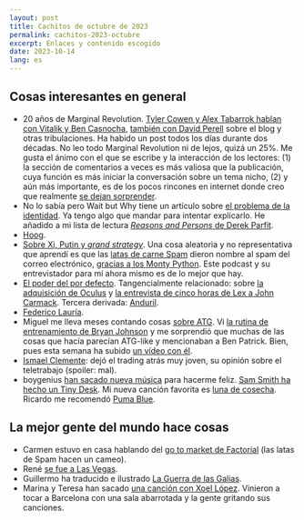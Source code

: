 ```yaml
---
layout: post
title: Cachitos de octubre de 2023
permalink: cachitos-2023-octubre
excerpt: Enlaces y contenido escogido
date: 2023-10-14
lang: es
---
```


## Cosas interesantes en general

- 20 años de Marginal Revolution. [Tyler Cowen y Alex Tabarrok hablan con Vitalik y Ben Casnocha](https://youtu.be/84zEssPHoI4), [también con David Perell](https://youtu.be/CN4Z9DOs2Ag) sobre el blog y otras tribulaciones. Ha habido un post todos los días durante dos décadas. No leo todo Marginal Revolution ni de lejos, quizá un 25%. Me gusta el ánimo con el que se escribe y la interacción de los lectores: (1) la sección de comentarios a veces es más valiosa que la publicación, cuya función es más iniciar la conversación sobre un tema nicho, (2) y aún más importante, es de los pocos rincones en internet donde creo que realmente [se dejan sorprender](https://twitter.com/AEscohotado/status/1063209012466978820).
- No lo sabía pero Wait but Why tiene un artículo sobre [el problema de la identidad](https://waitbutwhy.com/2014/12/what-makes-you-you.html). Ya tengo algo que mandar para intentar explicarlo. He añadido a mi lista de lectura [_Reasons and Persons_ de Derek Parfit](https://www.stafforini.com/docs/Parfit%20-%20Reasons%20and%20persons.pdf).
- [Hoog](https://www.youtube.com/@romulushoog).
- [Sobre Xi, Putin y _grand strategy_](https://www.youtube.com/watch?v=YcVSgYz5SJ8). Una cosa aleatoria y no representativa que aprendí es que las [latas de carne Spam](https://en.wikipedia.org/wiki/Spam_(food)) dieron nombre al spam del correo electrónico, [gracias a los Monty Python](https://youtu.be/ycKNt0MhTkk). Este podcast y su entrevistador para mí ahora mismo es de lo mejor que hay.
- [El poder del por defecto](https://julian.digital/2021/12/20/the-power-of-defaults/). Tangencialmente relacionado: sobre [la adquisición de Oculus](https://open.spotify.com/episode/6QJ5QYfNQlWae8BPaTZTvH?si=828c3f7c77694e2f) y [la entrevista de cinco horas de Lex a John Carmack](https://open.spotify.com/episode/3LddnZjkpflldHXnRZ0rrw?si=9102f128105e441f). Tercera derivada: [Anduril](https://www.notboring.co/p/anduril-acquiring-prime).
- [Federico Lauría](https://open.spotify.com/episode/7KZLWH2jrCyfthK2d3V7gx?si=3b52b150687d4013).
- Miguel me lleva meses contando cosas [sobre ATG](https://www.youtube.com/@TheKneesovertoesguy). Vi [la rutina de entrenamiento de Bryan Johnson](https://youtu.be/sYyVi-H-ozI) y me sorprendió que muchas de las cosas que hacía parecían ATG-like y mencionaban a Ben Patrick. Bien, pues esta semana ha subido [un vídeo con él](https://youtu.be/uUTQonEpGn8).
- [Ismael Clemente](https://youtu.be/y6IZVvFiaZE): dejó el trading atrás muy joven, su opinión sobre el teletrabajo (spoiler: mal).
- boygenius [han sacado nueva música](https://open.spotify.com/album/1n0esOkFQdL74PwMwTVgtz?si=j5RaMjm9TnqwvKEiZkmsRA) para hacerme feliz. [Sam Smith ha hecho un Tiny Desk](https://www.youtube.com/watch?v=L_BHC2l30pY&). Mi nueva canción favorita es [luna de cosecha](https://open.spotify.com/track/2nekCvC9XRXQckWNnkIp2l?si=2e4e8d55f61d4c9a). Ricardo me recomendó [Puma Blue](https://open.spotify.com/album/0lKhpZwGFHDSKctDYk1dhy?si=iEQrU-kNQDuBehJy4fYmAg).

## La mejor gente del mundo hace cosas

- Carmen estuvo en casa hablando del [go to market de Factorial](https://www.youtube.com/live/RCTb9GYWa-M?t=6880) (las latas de Spam hacen un cameo).
- René [se fue a Las Vegas](https://twitter.com/int0thewilde/status/1681767639578812417).
- Guillermo ha traducido e ilustrado [La Guerra de las Galias](https://www.amazon.es/gp/product/B0CKSZK92N).
- Marina y Teresa han sacado [una canción con Xoel López](https://youtu.be/ShmedpD0M1w). Vinieron a tocar a Barcelona con una sala abarrotada y la gente gritando sus canciones.